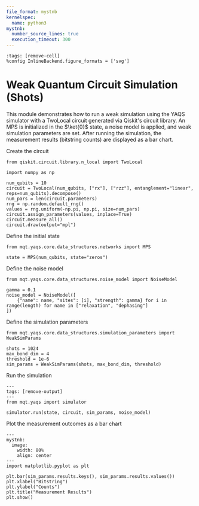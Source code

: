 ```yaml
---
file_format: mystnb
kernelspec:
  name: python3
mystnb:
  number_source_lines: true
  execution_timeout: 300
---
```


```{code-cell} ipython3
:tags: [remove-cell]
%config InlineBackend.figure_formats = ['svg']
```

# Weak Quantum Circuit Simulation (Shots)

This module demonstrates how to run a weak simulation using the YAQS simulator
with a TwoLocal circuit generated via Qiskit's circuit library. An MPS is initialized
in the $\ket{0}$ state, a noise model is applied, and weak simulation parameters are set.
After running the simulation, the measurement results (bitstring counts) are displayed
as a bar chart.

Create the circuit

```{code-cell} ipython3
from qiskit.circuit.library.n_local import TwoLocal

import numpy as np

num_qubits = 10
circuit = TwoLocal(num_qubits, ["rx"], ["rzz"], entanglement="linear", reps=num_qubits).decompose()
num_pars = len(circuit.parameters)
rng = np.random.default_rng()
values = rng.uniform(-np.pi, np.pi, size=num_pars)
circuit.assign_parameters(values, inplace=True)
circuit.measure_all()
circuit.draw(output="mpl")
```

Define the initial state

```{code-cell} ipython3
from mqt.yaqs.core.data_structures.networks import MPS

state = MPS(num_qubits, state="zeros")
```

Define the noise model

```{code-cell} ipython3
from mqt.yaqs.core.data_structures.noise_model import NoiseModel

gamma = 0.1
noise_model = NoiseModel([
    {"name": name, "sites": [i], "strength": gamma} for i in range(length) for name in ["relaxation", "dephasing"]
])
```

Define the simulation parameters

```{code-cell} ipython3
from mqt.yaqs.core.data_structures.simulation_parameters import WeakSimParams

shots = 1024
max_bond_dim = 4
threshold = 1e-6
sim_params = WeakSimParams(shots, max_bond_dim, threshold)
```

Run the simulation

```{code-cell} ipython3
---
tags: [remove-output]
---
from mqt.yaqs import simulator

simulator.run(state, circuit, sim_params, noise_model)
```

Plot the measurement outcomes as a bar chart

```{code-cell} ipython3
---
mystnb:
  image:
    width: 80%
    align: center
---
import matplotlib.pyplot as plt

plt.bar(sim_params.results.keys(), sim_params.results.values())
plt.xlabel("Bitstring")
plt.ylabel("Counts")
plt.title("Measurement Results")
plt.show()
```
